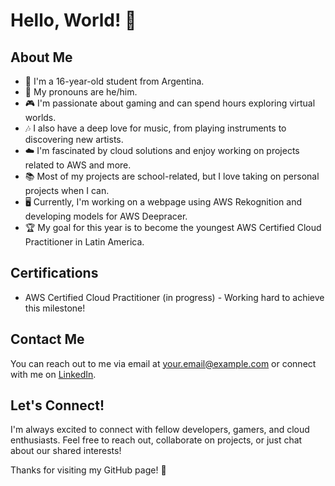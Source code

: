 # Hello, World! 👋

## About Me
- 👦 I'm a 16-year-old student from Argentina.
- 🌈 My pronouns are he/him.
- 🎮 I'm passionate about gaming and can spend hours exploring virtual worlds.
- 🎶 I also have a deep love for music, from playing instruments to discovering new artists.
- ☁️ I'm fascinated by cloud solutions and enjoy working on projects related to AWS and more.
- 📚 Most of my projects are school-related, but I love taking on personal projects when I can.
- 🖥️ Currently, I'm working on a webpage using AWS Rekognition and developing models for AWS Deepracer.
- 🏆 My goal for this year is to become the youngest AWS Certified Cloud Practitioner in Latin America.

## Certifications
- AWS Certified Cloud Practitioner (in progress) - Working hard to achieve this milestone!

## Contact Me
You can reach out to me via email at [your.email@example.com](mailto:your.email@example.com) or connect with me on [LinkedIn](https://www.linkedin.com/in/yourusername).

## Let's Connect!
I'm always excited to connect with fellow developers, gamers, and cloud enthusiasts. Feel free to reach out, collaborate on projects, or just chat about our shared interests!

Thanks for visiting my GitHub page! 🚀
